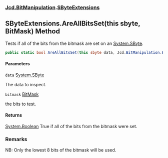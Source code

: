 ### [Jcd.BitManipulation](Jcd.BitManipulation.md 'Jcd.BitManipulation').[SByteExtensions](Jcd.BitManipulation.SByteExtensions.md 'Jcd.BitManipulation.SByteExtensions')

## SByteExtensions.AreAllBitsSet(this sbyte, BitMask) Method

Tests if all of the bits from the bitmask are set on
an [System.SByte](https://docs.microsoft.com/en-us/dotnet/api/System.SByte 'System.SByte').

```csharp
public static bool AreAllBitsSet(this sbyte data, Jcd.BitManipulation.BitMask bitmask);
```

#### Parameters

<a name='Jcd.BitManipulation.SByteExtensions.AreAllBitsSet(thissbyte,Jcd.BitManipulation.BitMask).data'></a>

`data` [System.SByte](https://docs.microsoft.com/en-us/dotnet/api/System.SByte 'System.SByte')

The data to inspect.

<a name='Jcd.BitManipulation.SByteExtensions.AreAllBitsSet(thissbyte,Jcd.BitManipulation.BitMask).bitmask'></a>

`bitmask` [BitMask](Jcd.BitManipulation.BitMask.md 'Jcd.BitManipulation.BitMask')

the bits to test.

#### Returns

[System.Boolean](https://docs.microsoft.com/en-us/dotnet/api/System.Boolean 'System.Boolean')
True if all of the bits from the bitmask were set.

### Remarks

NB: Only the lowest 8 bits of the bitmask will be used.